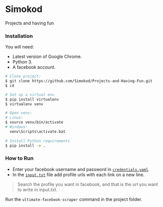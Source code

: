 # Simokod
Projects and having fun

### Installation

You will need:

- Latest version of Google Chrome.
- Python 3.
- A facebook account.

```bash
# Clone project:
$ git clone https://github.com/Simokod/Projects-and-Having-Fun.git
$ cd 

# Set up a virtual env
$ pip install virtualenv
$ virtualenv venv

# Open venv:
# Linux:
$ source venv/bin/activate
# Windows:
  venv\Scripts\activate.bat
  
# Install Python requirements
$ pip install -e .
```

### How to Run
- Enter your facebook username and password in [`credentials.yaml`](credentials.yaml).
- In the [`input.txt`](input.txt) file add profile urls with each link on a new line.

> Search the profile you want in facebook, and that is the url you want to write in input.txt.

Run the `ultimate-facebook-scraper` command in the project folder.
